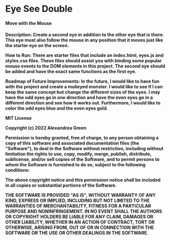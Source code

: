 # Eye See Double
<h4>Move with the Mouse<h4>

Description: Create a second eye in addition to the other eye that is there. This eye must also follow the mouse in any position that it moves just like the starter eye on the screen.
  
How to Run: There are starter files that include an index.html, eyes.js and styles.css files. These files should assist you with binding some popular mouse events to the DOM elements in this project. The second eye should be added and have the exact same functions as the first eye.
  
Roadmap of Future Improvements: In the future, I would like to have fun with the project and create a mulieyed monster. I would like to see if I can keep the same concept but change the different sizes of the eyes. I may have the odd eyes go in one direction and have the even eyes go in a different direction and see how it works out. Furthermore, I would like to color the odd eyes blue and the even eyes gold.

  MIT License

Copyright (c) 2022 Alexandrea Green

Permission is hereby granted, free of charge, to any person obtaining a copy
of this software and associated documentation files (the "Software"), to deal
in the Software without restriction, including without limitation the rights
to use, copy, modify, merge, publish, distribute, sublicense, and/or sell
copies of the Software, and to permit persons to whom the Software is
furnished to do so, subject to the following conditions:

The above copyright notice and this permission notice shall be included in all
copies or substantial portions of the Software.

THE SOFTWARE IS PROVIDED "AS IS", WITHOUT WARRANTY OF ANY KIND, EXPRESS OR
IMPLIED, INCLUDING BUT NOT LIMITED TO THE WARRANTIES OF MERCHANTABILITY,
FITNESS FOR A PARTICULAR PURPOSE AND NONINFRINGEMENT. IN NO EVENT SHALL THE
AUTHORS OR COPYRIGHT HOLDERS BE LIABLE FOR ANY CLAIM, DAMAGES OR OTHER
LIABILITY, WHETHER IN AN ACTION OF CONTRACT, TORT OR OTHERWISE, ARISING FROM,
OUT OF OR IN CONNECTION WITH THE SOFTWARE OR THE USE OR OTHER DEALINGS IN THE
SOFTWARE.
